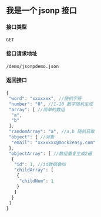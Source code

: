## 我是一个 jsonp 接口
#### 接口类型
	GET
#### 接口请求地址
	/demo/jsonpdemo.json
#### 返回接口
```js
{
 "word": "xxxxxxx", //随机字符
 "number": "0", //1-10 数字随机生成
 "array": [ //简单的数组
  "a",
  "b"
 ],
 "randomArray": "a", //a,b 随机获取
 "object": { //对象
  "email": "xxxxxxx@mock2easy.com"
 },
 "objectArray": [ //数组重复生成2遍
  {
   "id": 1, //id数据叠加
   "childArray": [
    {
     "childNum": 1
    }
   ]
  }
 ]
}
```